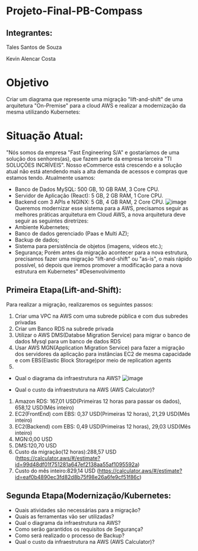 # Projeto-Final-PB-Compass
## Integrantes:
Tales Santos de Souza

Kevin Alencar Costa
# Objetivo
Criar um diagrama que represente uma migração "lift-and-shift" de uma arquitetura "On-Premise" para a cloud AWS e realizar a modernização da mesma utilizando Kubernetes:
# Situação Atual:
"Nós somos da empresa "Fast Engineering S/A" e gostaríamos de uma solução dos senhores(as), que fazem parte da empresa terceira "TI SOLUÇÕES INCRÍVEIS".
Nosso eCommerce está crescendo e a solução atual não está atendendo mais a alta demanda de acessos e compras que estamos tendo.
Atualmente usamos:
* Banco de Dados MySQL: 500 GB, 10 GB RAM, 3 Core CPU.
* Servidor de Aplicação (React): 5 GB, 2 GB RAM, 1 Core CPU.
* Backend com 3 APIs e NGINX: 5 GB, 4 GB RAM, 2 Core CPU.
![image](https://github.com/user-attachments/assets/b6dd2030-d478-467f-96e3-9d6c277638a3)
Queremos modernizar esse sistema para a AWS, precisamos seguir as melhores práticas arquitetura em Cloud AWS, a nova arquitetura deve seguir as seguintes diretrizes:
* Ambiente Kubernetes;
* Banco de dados gerenciado (Paas e Multi AZ);
* Backup de dados;
* Sistema para persistência de objetos (imagens, vídeos etc.);
* Segurança;
Porém antes da migração acontecer para a nova estrutura, precisamos fazer uma migração "lift-and-shift" ou "as-is", o mais rápido possível, só depois que iremos promover a modificação para a nova estrutura em Kubernetes"
#Desenvolvimento
## Primeira Etapa(Lift-and-Shift):
Para realizar a migração, realizaremos os seguintes passos:
1. Criar uma VPC na AWS com uma subrede pública e com dus subredes privadas
2. Criar um Banco RDS na subrede privada
3. Utilizar o AWS DMS(Databse Migration Service) para migrar o banco de dados Mysql para um banco de dados RDS 
4. Usar AWS MGN(Application Migration Service) para fazer a migração dos servidores da aplicação para instâncias EC2 de mesma capacidade e com EBS(Elastic Block Storage)por meio de replication agents
3. 
* Qual o diagrama da infraestrutura na AWS?
![image](https://github.com/user-attachments/assets/05abee3d-9750-40bc-8e04-3731980f4e58)



* Qual o custo da infraestrutura na AWS (AWS Calculator)?
1. Amazon RDS: 167,01 USD(Primeiras 12 horas para passar os dados), 658,12 USD(Mês inteiro)
2. EC2(FrontEnd) com EBS: 0,37 USD(Primeiras 12 horas), 21,29 USD(Mês inteiro)
3. EC2(Backend) com EBS: 0,49 USD(Primeiras 12 horas), 29,03 USD(Mês inteiro)
4. MGN:0,00 USD
5. DMS:120,70 USD
6. Custo da migração(12 horas):288,57 USD (https://calculator.aws/#/estimate?id=99d48df01f751281a647ef2138aa55af1095592a)
7. Custo do mês inteiro:829,14 USD (https://calculator.aws/#/estimate?id=eaf0b4890ec3fd82d8b75f98e26a6fe9cf51f86c)
## Segunda Etapa(Modernização/Kubernetes:
* Quais atividades são necessárias para a migração?
* Quais as ferramentas vão ser utilizadas?
* Qual o diagrama da infraestrutura na AWS?
* Como serão garantidos os requisitos de Segurança?
* Como será realizado o processo de Backup?
* Qual o custo da infraestrutura na AWS (AWS Calculator)?
